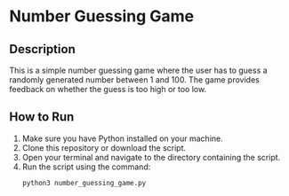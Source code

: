 # Number Guessing Game
## Description
This is a simple number guessing game where the user has to guess a randomly generated number between 1 and 100. The game provides feedback on whether the guess is too high or too low.

## How to Run
1. Make sure you have Python installed on your machine.
2. Clone this repository or download the script.
3. Open your terminal and navigate to the directory containing the script.
4. Run the script using the command:
   ```bash
   python3 number_guessing_game.py